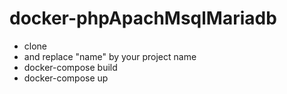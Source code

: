 # docker-phpApachMsqlMariadb

- clone
- and replace "name" by your project name
- docker-compose build 
- docker-compose up 
